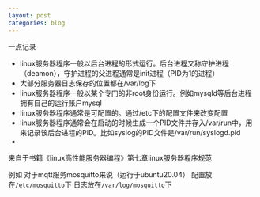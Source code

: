 ```yaml
---
layout: post
categories: blog
---
```

 一点记录
 - linux服务器程序一般以后台进程的形式运行。后台进程又称守护进程（deamon），守护进程的父进程通常是init进程（PID为1的进程）
 - 大部分服务器日志保存的位置都在/var/log下
 - linux服务器程序一般以某个专门的非root身份运行。例如mysqld等后台进程拥有自己的运行账户mysql
 - linux服务器程序通常是可配置的。通过/etc下的配置文件来改变配置
 - linux服务器程序通常会在启动的时候生成一个PID文件并存入/var/run中，用来记录该后台进程的PID。比如syslog的PID文件是/var/run/syslogd.pid
 - 

来自于书籍《linux高性能服务器编程》第七章linux服务器程序规范

例如
对于mqtt服务mosquitto来说（运行于ubuntu20.04）
配置放在`/etc/mosquitto`下
日志放在`/var/log/mosquitto`下
